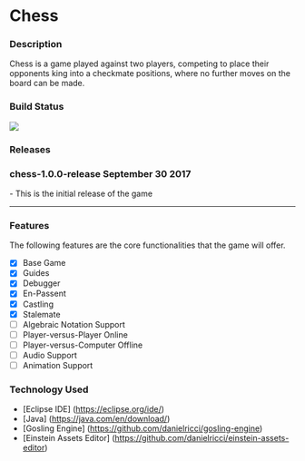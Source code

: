 # Chess

### Description
Chess is a game played against two players, competing to place their opponents king into a checkmate positions, where no further moves on the board can be made.

### Build Status
<img src="https://travis-ci.org/danielricci/chess.svg?branch=master" />

### Releases

<h3>chess-1.0.0-release September 30 2017</h3>
- This is the initial release of the game

<hr />

### Features
The following features are the core functionalities that the game will offer.
- [x] Base Game
- [x] Guides
- [x] Debugger
- [x] En-Passent
- [x] Castling
- [x] Stalemate
- [ ] Algebraic Notation Support
- [ ] Player-versus-Player Online
- [ ] Player-versus-Computer Offline
- [ ] Audio Support
- [ ] Animation Support

### Technology Used
* [Eclipse IDE] (https://eclipse.org/ide/)
* [Java]  (https://java.com/en/download/)
* [Gosling Engine]  (https://github.com/danielricci/gosling-engine)
* [Einstein Assets Editor]  (https://github.com/danielricci/einstein-assets-editor)
